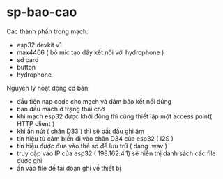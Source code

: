 # sp-bao-cao
Các thành phần trong mạch: 
+ esp32 devkit v1
+ max4466 ( bỏ mic tạo dây kết nối với hydrophone )
+ sd card
+ button
+ hydrophone


Nguyên lý hoạt động cơ bản:
  + đầu tiên nạp code cho mạch và đảm bảo kết nối đúng
  + ban đầu mạch ở trạng thái chờ
  + khi mạch esp32 được khởi động thì cũng thiết lập một access point( HTTP client )
  + khi ấn nút ( chân D33 ) thì sẽ bắt đầu ghi âm 
  + tín hiệu từ cảm biến đi vào chân D34 của esp32 ( I2S )
  + tín hiệu được đưa vào thẻ sd để lưu trữ ( dạng .wav )
  + truy cập vào IP của esp32 ( 198.162.4.1) sẽ hiển thị danh sách các file được ghi
  + ấn vào file để tải đoạn ghi về thiết bị
